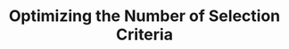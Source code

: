 ---
title: "Optimizing the Number of Selection Criteria"
layout: post
lang: en
lang-ref: 408-criteria
section: 4
category: 
  - hiring
hero:
  image:
    src: 4.8-tx-heading.png
    alt: A photo of dozens of multicoloured frames arranged on a wall.
blocks:
  - type: title
    label: The Problem
  - Every externally advertised position in the Government of Canada includes a list of selection criteria (or requirements) which lay out the skills and experience an applicant needs to demonstrate in order to be considered for the position. These selection criteria fall into both essential (required) and asset (nice to have). 
  - Getting the selection criteria right is critical to the success of the staffing process. All applicants must be assessed against each of the essential criteria, so adding too many could lead to job competitions with many steps for applicants to complete. On the other hand, the list of essential criteria is also the first filter managers have to keep unqualified people from applying. So too few essential criteria and managers may find themselves with a very large number of applicants, and an insufficient way to distinguish who will be the best choice for the position. So the stakes are pretty high for getting the selection criteria right.
  - type: title
    label: The Hypotheses
  - type: list
    style: ordered
    items:
      - There will be an optimal number of selection criteria in terms of producing a hire.
      - There will be an optimal number of selection criteria in terms of reducing time to staff.
      - More people will apply to job advertisements when there are fewer essential criteria (or requirements). 
      - Adding more essential criteria will increase the overall time to staff.
      - Adding more selection criteria in total will increase the overall time to staff.
      - With the right interventions, managers can be guided to adopt a targeted number of selection criteria (essential and asset) for their job advertisements. We need to be able to guide managers to use an optimal number of essential criteria, or there will be no benefit from uncovering it.
  - type: title
    label: The Experiment
  - "For all staffing competitions advertised on Talent Cloud we kept track of key data including:"
  - type: list
    style: unordered
    items:
      - Number of essential criteria
      - Number of asset criteria
      - Total number of selection criteria (essential + asset)
      - Number of applicants
      - Number of assessments
      - Success of hiring process
      - Time to staff
  - The correlations between these data points is what we are interested in for testing our hypotheses. In addition, we added a few different platform interventions to see if we could influence the number of essential criteria managers used.
  - type: pullquote
    content: "\"When choosing selection criteria, it can be difficult to decide how many is too many... and how many is not enough.\""
  - type: title
    label: Platform Interventions
  - We never blocked a job advertisement from going on the site because of too many essential criteria. In fact, in the first year of the live platform, we deliberately provided no direct guidance to managers on how many selection criteria to use, while we studied behaviours, choices, and outcomes. (This caused a fair number of failed processes.)
  - After the first year, we added information for managers in the instructions for the job advertisement tools, drawing on the data from failed vs. successful job processes. 
  - When we eventually launched our Job Advertisement Builder we added some of these nudges into the platform. We knew it would be tempting for managers to keep adding skills, especially when they are only a click away, so we built in real-time feedback to let managers know when they were within the targeted number of essential skills. Based on the behavioural sciences at the time, we went with numbers, emojis and colour indicators (based on the standard stoplight red-orange-green).
  - type: graphic
    size: 100
    src: 4.8-en-smiley.png
    alt: "A screenshot of an experimental nudge on the job post builder tool that uses smiley icons to indicate whether the number of criteria selected by the manager meets an optiminal value. The interface offers feedback for both the number of essential skills, as well as the total number of skills on the poster (including assets). The nudge is broken into 5 tiers, starting with \"Too few\" and finishing with \"Too many.\" The nudge aims to steer managers into the optimal range at the center, labelled as \"Awesome\"."
  - type: title
    label: The Results
  - "This was one of the most complex experiments to unpack what we were seeing because of the number of factors involved. Here’s what we think we’re seeing, but ultimately a much larger study with a larger sample size will be required to validate these findings:"
  - type: list
    style: unordered
    items:
      - There is an intersecting relationship between the number of selection criteria (essential and asset), the number of assessment steps, the length of each assessment step, the number of applicants the job advertisement attracts, the success rate of the hire, and the overall time to staff.
      - Processes with fewer selection criteria attracted a higher number of applicants. This increased the time to staff at the initial screening stage of the hiring process.
      - As the number of selection criteria increased (essential and asset), managers added additional assessment steps. This increased the time to staff at the assessment stage of the hiring process, and in the development time for assessment materials. (We found, on average, each essential criteria was assessed in at least two ways by the hiring manager, and assets were assessed in 1-2 ways.)
      - "<strong style=\"letter-spacing: -1px;\" data-h2-font-weight=\"b(800)\" data-h2-font-color=\"b(purple)\">We found no correlation between the number of selection criteria and the overall time to staff.</strong> We suspect that as the number of selection criteria changes, factors impacting time to staff (volume of applicants, number of assessment steps, manager energy levels and enthusiasm) may counteract each other to negate any time savings."
      - Processes with more than 8 essential criteria failed to attract the number of applicants required to leave a sufficient number of top applicants in the process after the assessment stage. Effectively, it left a single top applicant in the process, and if that person left, the hiring process failed. (See diagrams on the hiring funnel in Optimizing the Volume of Applications in this section of the report.)
      - Processes with fewer than 4 essential criteria weren’t tested on the platform. While it’s possible that 1-3 essential criteria may produce a strong hire, it’s difficult to take into account the skill requirements associated with a 5 factor match (hard and soft skills) with fewer than 4 essential criteria. Based on the selection criteria chosen by managers, we believe it would not be possible to run an effective 5 factor match with 3 or fewer essential criteria (although this might be desirable for large generic pools of talent).
      - "<strong style=\"letter-spacing: -1px;\" data-h2-font-weight=\"b(800)\" data-h2-font-color=\"b(purple)\">We did find a correlation between the number of essential criteria and the chance of a successful hiring outcome. Based on the overall balance of all these factors, our recommendation for the optimal range of essential criteria is 4-6, and no more than 8 selection criteria in total (essential + asset combined).</strong> That means, if a manager wants a lot of essential criteria, they will need to have few assets."
      - The number of asset criteria had no bearing on the results. But the number of essential criteria mattered. There appeared to be a range where the number of essential criteria yielded more success. A manager with 5 essential criteria appeared to be as successful as a manager with 6 or 7 essential criteria, as long as they all had no more than 8 selection criteria in total. (Managers with 4 essential criteria fared the best, but the sample size was very small.) 
      - We were successfully able to design platform interventions that nudged managers to adopt these target ranges for the number of selection criteria, which had a positive impact on the overall results for hiring outcome.
      - "<strong style=\"letter-spacing: -1px;\" data-h2-font-weight=\"b(800)\" data-h2-font-color=\"b(purple)\">Managers don’t necessarily like the nudges that behavioural scientists think are effective.</strong> The presence of a guidance tool was applauded by managers, as was the interactivity in terms of feedback when they added or reduced the number of criteria. But ultimately, they simply didn’t like having to work with a tool that had smiley and sad faces. On the nudges themselves, we conclude that the colours and the number range are valuable, but next time we’d swap out the emojis for something a little more subtle. (Of course, then we’d have to test and see if it still worked…)"
  - type: title
    label: Insights
  - These findings represent weak signals, but they would likely be worth pursuing with a larger study. In that context, it’s important to point out that Talent Cloud uses selection criteria made up of a single skill, whereas other platforms sometimes use selection criteria made up of multi-component experience requirements. This could impact an applicant’s perception of whether or not a selection criteria was really one requirement or several described together. Any future study would need to take this into account.
  - Regardless of the results of the research on the optimal number of selection criteria, we found that the inclusion of nudges was surprisingly effective in changing manager behaviour patterns. Our nudges combined numbers with emotional and colour indicators, and were interactive, so as the manager changed the number of essential and asset criteria, the nudge was updated to reflect this change. The usefulness of this addition to the platform could have broader implications for changing manager behaviours in other types of platforms as well.
  - We also found that when it comes to designing selection criteria, HR advisors remain an invaluable resource for managers.
---